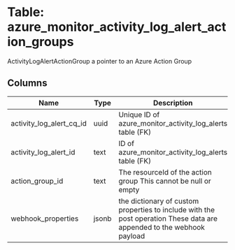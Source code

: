 
# Table: azure_monitor_activity_log_alert_action_groups
ActivityLogAlertActionGroup a pointer to an Azure Action Group
## Columns
| Name        | Type           | Description  |
| ------------- | ------------- | -----  |
|activity_log_alert_cq_id|uuid|Unique ID of azure_monitor_activity_log_alerts table (FK)|
|activity_log_alert_id|text|ID of azure_monitor_activity_log_alerts table (FK)|
|action_group_id|text|The resourceId of the action group This cannot be null or empty|
|webhook_properties|jsonb|the dictionary of custom properties to include with the post operation These data are appended to the webhook payload|
